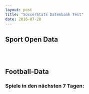 ```yaml
---
layout: post
title: "SoccerStats Datenbank Test"
date: 2016-07-28
---
```


<script>
	$.ajax({
		headers: {
			'X-Mashape-Key': '5CGnz2QM4GmshiIEb9jmizhrwEzAp1Kzby3jsney4KRPUEAFiJ',
			'Accept': 'application/json'
		},
		url: 'https://sportsop-soccer-sports-open-data-v1.p.mashape.com/v1/leagues',
		dataType: 'json',
		type: 'GET',
	}).done(function(response) {
		console.log(response);
		$('#sports_open_data').append(JSON.stringify(response, null, '\t'));
	});
	
	$.ajax({
		headers: { 'X-Auth-Token': 'bf0513ea0ba6457fb4ae6d380cca8365' },
		url: '//api.football-data.org/v1/fixtures?timeFrame=n7',
		dataType: 'json',
		type: 'GET',
	}).done(function(response) {
		console.log(response);
		$('#football_data').append(JSON.stringify(response, null, '\t'));
	}); 
</script>

<h2>Sport Open Data</h2>
<pre id="sports_open_data"></pre>
<br>
<h2>Football-Data</h2>
<h3>Spiele in den nächsten 7 Tagen:</h3>
<pre id="football_data"></pre>
